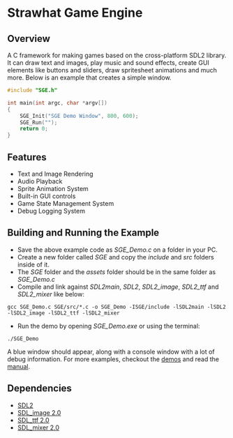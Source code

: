 # Strawhat Game Engine

## Overview
A C framework for making games based on the cross-platform SDL2 library.
It can draw text and images, play music and sound effects, create GUI elements like buttons and sliders, draw spritesheet animations and much more.
Below is an example that creates a simple window.

```C
#include "SGE.h"

int main(int argc, char *argv[])
{
    SGE_Init("SGE Demo Window", 800, 600);
    SGE_Run("");
    return 0;
}
```

## Features
* Text and Image Rendering
* Audio Playback
* Sprite Animation System
* Built-in GUI controls
* Game State Management System
* Debug Logging System

## Building and Running the Example
* Save the above example code as *SGE_Demo.c* on a folder in your PC.
* Create a new folder called *SGE* and copy the *include* and *src* folders inside of it.
* The *SGE* folder and the *assets* folder should be in the same folder as *SGE_Demo.c*
* Compile and link against *SDL2main*, *SDL2*, *SDL2_image*, *SDL2_ttf* and *SDL2_mixer* like below:

```
gcc SGE_Demo.c SGE/src/*.c -o SGE_Demo -ISGE/include -lSDL2main -lSDL2 -lSDL2_image -lSDL2_ttf -lSDL2_mixer
```

* Run the demo by opening *SGE_Demo.exe* or using the terminal:

```
./SGE_Demo
```

A blue window should appear, along with a console window with a lot of debug information.
For more examples, checkout the [demos](demos) and read the [manual](https://drive.google.com/file/d/17F2VKthwgbvBpEL6PzgpCmCxaauE8VWZ/view?usp=sharing).

## Dependencies
* [SDL2](https://www.libsdl.org/)
* [SDL_image 2.0](https://www.libsdl.org/projects/SDL_image/)
* [SDL_ttf 2.0](https://www.libsdl.org/projects/SDL_ttf/)
* [SDL_mixer 2.0](https://www.libsdl.org/projects/SDL_mixer/)
